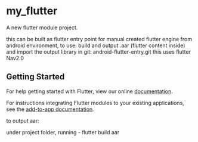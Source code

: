 # my_flutter

A new flutter module project.

this can be built as flutter entry point for manual created flutter engine from android environment, 
to use: build and output .aar (flutter content inside) and import the output library in git: android-flutter-entry.git
this uses flutter Nav2.0

## Getting Started

For help getting started with Flutter, view our online
[documentation](https://flutter.dev/).

For instructions integrating Flutter modules to your existing applications,
see the [add-to-app documentation](https://flutter.dev/docs/development/add-to-app).

to output aar:

under project folder, running - flutter build aar

